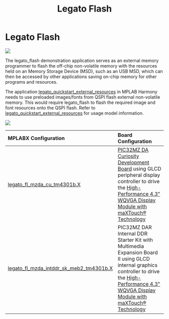 ﻿---
parent: Example Applications
title: Legato Flash
nav_order: 5
---

# Legato Flash

![](./../../docs/images/legato_flash.png)

The legato_flash demonstration application serves as an external memory programmer to flash the off-chip non-volatile memory with the resources held on an Memory Storage Device (MSD), such as an USB MSD, which can then be accessed by other applications saving on-chip memory for other programs and resources.

The application [legato_quickstart_external_resources](../legato_quickstart_ext_res/readme.md) in MPLAB Harmony needs to use preloaded images/fonts from QSPI flash external non-volatile memory. This would require legato_flash to flash the required image and font resources onto the QSPI flash. Refer to [legato_quickstart_external_resources](../legato_quickstart_ext_res/readme.md) for usage model information.

![](./../../docs/images/external_resources_flash_reader_diagram.png)


|MPLABX Configuration|Board Configuration|
|:-------------------|:------------------|
|[legato_fl_mzda_cu_tm4301b.X](./firmware/legato_fl_mzda_cu_tm4301b.X/readme.md)|[PIC32MZ DA Curiosity Development Board](https://www.microchip.com/en-us/development-tool/EV87D54A) using GLCD peripheral display controller to drive the [High-Performance 4.3" WQVGA Display Module with maXTouch® Technology](https://www.microchip.com/DevelopmentTools/ProductDetails/PartNO/AC320005-4)|
|[legato_fl_mzda_intddr_sk_meb2_tm4301b.X](./firmware/legato_fl_mzda_intddr_sk_meb2_tm4301b.X/readme.md)|PIC32MZ DAR Internal DDR Starter Kit with Multimedia Expansion Board II using GLCD internal graphics controller to drive the [High-Performance 4.3" WQVGA Display Module with maXTouch® Technology](https://www.microchip.com/DevelopmentTools/ProductDetails/PartNO/AC320005-4)|
